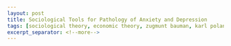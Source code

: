 ```yaml
---
layout: post
title: Sociological Tools for Pathology of Anxiety and Depression
tags: [sociological theory, economic theory, zugmunt bauman, karl polanyi, liberalism, neo-liberalism, disembedded markets, anxiety, depression]
excerpt_separator: <!--more-->
---
```


<br><br>
<p align="justify">


<!--more-->




</p>

